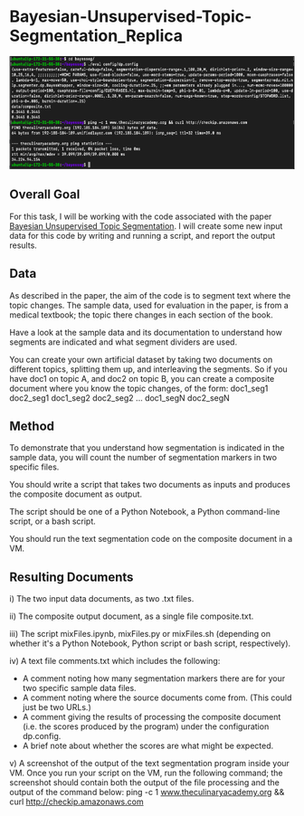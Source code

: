 # Bayesian-Unsupervised-Topic-Segmentation_Replica


<p align="center">
  <img width="600" height="200" src="https://github.com/rohitmanral/Bayesian-Unsupervised-Topic-Segmentation_Replica/blob/main/Output%20AWS.png">
</p>


## Overall Goal
For this task, I will be working with the code associated with the paper [Bayesian Unsupervised Topic Segmentation](https://www.aclweb.org/anthology/D08-1035.pdf). I will create some new input data for this code by writing and running a script, and report the output results.

## Data
As described in the paper, the aim of the code is to segment text where the topic changes.  The sample data, used for evaluation in the paper, is from a medical textbook; the topic there changes in each section of the book.

Have a look at the sample data and its documentation to understand how segments are indicated and what segment dividers are used.

You can create your own artificial dataset by taking two documents on different topics, splitting them up, and interleaving the segments.  So if you have doc1 on topic A, and doc2 on topic B, you can create a composite document where you know the topic changes, of the form:
doc1_seg1 doc2_seg1 doc1_seg2 doc2_seg2 ... doc1_segN doc2_segN
## Method
To demonstrate that you understand how segmentation is indicated in the sample data, you will count the number of segmentation markers in two specific files.

You should write a script that takes two documents as inputs and produces the composite document as output.

The script should be one of a Python Notebook, a Python command-line script, or a bash script.

You should run the text segmentation code on the composite document in a VM.

## Resulting Documents
i) The two input data documents, as two .txt files.

ii) The composite output document, as a single file composite.txt. 

iii) The script mixFiles.ipynb, mixFiles.py or mixFiles.sh (depending on whether it's a Python Notebook, Python script or bash script, respectively). 

iv) A text file comments.txt which includes the following:

* A comment noting how many segmentation markers there are for your two specific sample data files.
* A comment noting where the source documents come from. (This could just be two URLs.)
* A comment giving the results of processing the composite document  (i.e. the scores produced by the program) under the configuration dp.config.
* A brief note about whether the scores are what might be expected.  

v) A screenshot of the output of the text segmentation program inside your VM. Once you run your script on the VM, run the following command; the screenshot should contain both the output of the file processing and the output of the command below:
ping -c 1 www.theculinaryacademy.org && curl http://checkip.amazonaws.com
